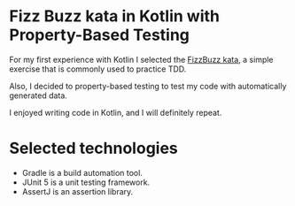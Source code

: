Fizz Buzz kata in Kotlin with Property-Based Testing
=
For my first experience with Kotlin I selected the [FizzBuzz kata](http://codingdojo.org/kata/FizzBuzz/), a simple exercise that is commonly used to practice TDD.

Also, I decided to property-based testing to test my code with automatically generated data.

I enjoyed writing code in Kotlin, and I will definitely repeat.

Selected technologies
==
* Gradle is a build automation tool.
* JUnit 5 is a unit testing framework.
* AssertJ is an assertion library.
